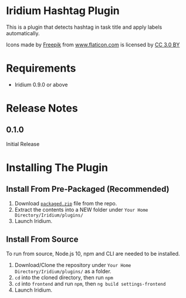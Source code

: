 # Iridium Hashtag Plugin

This is a plugin that detects hashtag in task title and apply labels automatically.

<div>Icons made by <a href="https://www.freepik.com/" title="Freepik">Freepik</a> from <a href="https://www.flaticon.com/" 			    title="Flaticon">www.flaticon.com</a> is licensed by <a href="http://creativecommons.org/licenses/by/3.0/" 			    title="Creative Commons BY 3.0" target="_blank">CC 3.0 BY</a></div>

<!-- ![alt text](https://github.com/Yamazaki93/Iridium-Chrono-Plugin/raw/master/demo.gif "Preview") -->

# Requirements

 - Iridium 0.9.0 or above

# Release Notes

## 0.1.0

Initial Release

# Installing The Plugin

## Install From Pre-Packaged (Recommended)

 1. Download [`packaged.zip`]('https://github.com/Yamazaki93/Iridium-Hashtag-Plugin/raw/master/packaged.zip') file from the repo. 
 2. Extract the contents into a NEW folder under `Your Home Directory/Iridium/plugins/`
 3. Launch Iridium.

## Install From Source
 
 To run from source, Node.js 10, npm and CLI are needed to be installed.

 1. Download/Clone the repository under `Your Home Directory/Iridium/plugins/` as a folder.
 2. `cd` into the cloned directory, then run `npm`
 3. `cd` into `frontend` and run `npm`, then `ng build settings-frontend`
 3. Launch Iridium.